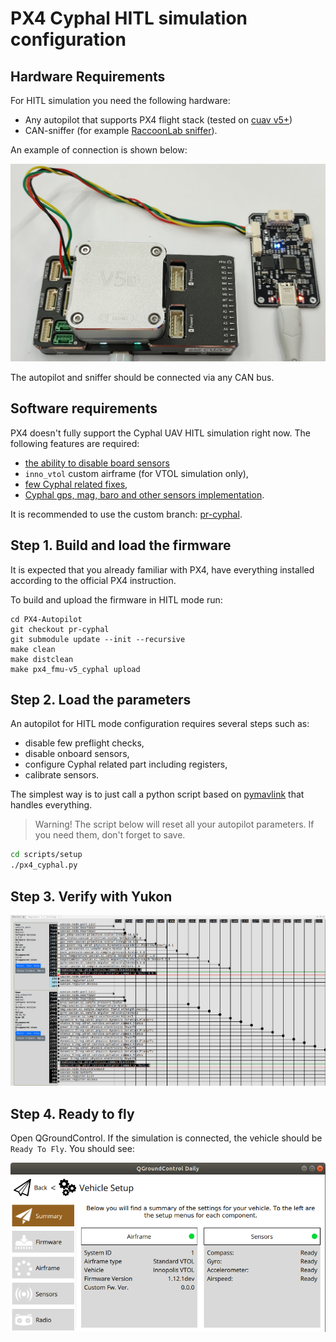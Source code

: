 # PX4 Cyphal HITL simulation configuration

## Hardware Requirements

For HITL simulation you need the following hardware:

- Any autopilot that supports PX4 flight stack (tested on [cuav v5+](https://docs.px4.io/main/en/flight_controller/cuav_v5_plus.html))
- CAN-sniffer (for example [RaccoonLab sniffer](https://raccoonlabdev.github.io/docs/guide/programmer_sniffer/)).

An example of connection is shown below:

<img src="../img/sniffer_connection.png" alt="drawing" width="640"/>

The autopilot and sniffer should be connected via any CAN bus.

## Software requirements

PX4 doesn't fully support the Cyphal UAV HITL simulation right now. The following features are required:
- [the ability to disable board sensors](https://github.com/PX4/PX4-Autopilot/pull/18550)
- `inno_vtol` custom airframe (for VTOL simulation only),
- [few Cyphal related fixes](https://github.com/PX4/PX4-Autopilot/pull/20671),
- [Cyphal gps, mag, baro and other sensors implementation](https://github.com/PonomarevDA/PX4-Autopilot/tree/pr-cyphal).

It is recommended to use the custom branch: [pr-cyphal](https://github.com/PonomarevDA/PX4-Autopilot/tree/pr-cyphal).

## Step 1. Build and load the firmware

It is expected that you already familiar with PX4, have everything installed according to the official PX4 instruction.

To build and upload the firmware in HITL mode run:

```
cd PX4-Autopilot
git checkout pr-cyphal
git submodule update --init --recursive
make clean
make distclean
make px4_fmu-v5_cyphal upload
```

## Step 2. Load the parameters

An autopilot for HITL mode configuration requires several steps such as:
- disable few preflight checks,
- disable onboard sensors,
- configure Cyphal related part including registers,
- calibrate sensors.

The simplest way is to just call a python script based on [pymavlink](https://github.com/ArduPilot/pymavlink) that handles everything.

> Warning! The script below will reset all your autopilot parameters. If you need them, don't forget to save.

```bash
cd scripts/setup
./px4_cyphal.py
```

## Step 3. Verify with Yukon

<img src="../ardupilot/yukon.png" alt="drawing" width="640"/>

## Step 4. Ready to fly

Open QGroundControl. If the simulation is connected, the vehicle should be `Ready To Fly`. You should see:

![usage_check_airframe](usage_check_airframe.png?raw=true "usage_check_airframe")

